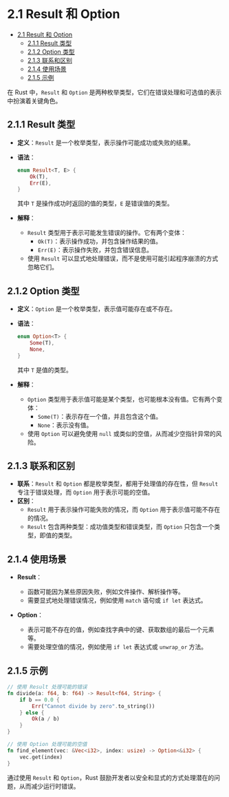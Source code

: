 ﻿# 2.1 Result 和 Option

<!-- TOC START -->
- [2.1 Result 和 Option](#21-result-和-option)
  - [2.1.1 Result 类型](#211-result-类型)
  - [2.1.2 Option 类型](#212-option-类型)
  - [2.1.3 联系和区别](#213-联系和区别)
  - [2.1.4 使用场景](#214-使用场景)
  - [2.1.5 示例](#215-示例)
<!-- TOC END -->

在 Rust 中，`Result` 和 `Option` 是两种枚举类型，它们在错误处理和可选值的表示中扮演着关键角色。

## 2.1.1 Result 类型

- **定义**：`Result` 是一个枚举类型，表示操作可能成功或失败的结果。
- **语法**：

  ```rust
  enum Result<T, E> {
      Ok(T),
      Err(E),
  }
  ```

  其中 `T` 是操作成功时返回的值的类型，`E` 是错误值的类型。

- **解释**：
  - `Result` 类型用于表示可能发生错误的操作。它有两个变体：
    - `Ok(T)`：表示操作成功，并包含操作结果的值。
    - `Err(E)`：表示操作失败，并包含错误信息。
  - 使用 `Result` 可以显式地处理错误，而不是使用可能引起程序崩溃的方式忽略它们。

## 2.1.2 Option 类型

- **定义**：`Option` 是一个枚举类型，表示值可能存在或不存在。
- **语法**：

  ```rust
  enum Option<T> {
      Some(T),
      None,
  }
  ```

  其中 `T` 是值的类型。

- **解释**：
  - `Option` 类型用于表示值可能是某个类型，也可能根本没有值。它有两个变体：
    - `Some(T)`：表示存在一个值，并且包含这个值。
    - `None`：表示没有值。
  - 使用 `Option` 可以避免使用 `null` 或类似的空值，从而减少空指针异常的风险。

## 2.1.3 联系和区别

- **联系**：`Result` 和 `Option` 都是枚举类型，都用于处理值的存在性，但 `Result` 专注于错误处理，而 `Option` 用于表示可能的空值。
- **区别**：
  - `Result` 用于表示操作可能失败的情况，而 `Option` 用于表示值可能不存在的情况。
  - `Result` 包含两种类型：成功值类型和错误类型，而 `Option` 只包含一个类型，即值的类型。

## 2.1.4 使用场景

- **Result**：
  - 函数可能因为某些原因失败，例如文件操作、解析操作等。
  - 需要显式地处理错误情况，例如使用 `match` 语句或 `if let` 表达式。

- **Option**：
  - 表示可能不存在的值，例如查找字典中的键、获取数组的最后一个元素等。
  - 需要处理空值的情况，例如使用 `if let` 表达式或 `unwrap_or` 方法。

## 2.1.5 示例

```rust
// 使用 Result 处理可能的错误
fn divide(a: f64, b: f64) -> Result<f64, String> {
    if b == 0.0 {
        Err("Cannot divide by zero".to_string())
    } else {
        Ok(a / b)
    }
}

// 使用 Option 处理可能的空值
fn find_element(vec: &Vec<i32>, index: usize) -> Option<&i32> {
    vec.get(index)
}

```

通过使用 `Result` 和 `Option`，Rust 鼓励开发者以安全和显式的方式处理潜在的问题，从而减少运行时错误。
